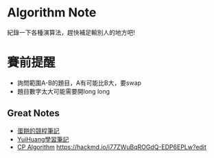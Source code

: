 # Algorithm Note
紀錄一下各種演算法，趕快補足輸別人的地方吧!

# 賽前提醒
  - 詢問範圍A-B的題目，A有可能比B大，要swap
  - 題目數字太大可能需要開long long


## Great Notes
  - [蛋餅的競程筆記](https://omeletwithoutegg.github.io/)
  - [YuiHuang學習筆記](https://yuihuang.com/)
  - [CP Algorithm](https://cp-algorithms.com/)
  https://hackmd.io/i77ZWuBqROGdQ-EDP6EPLw?edit
